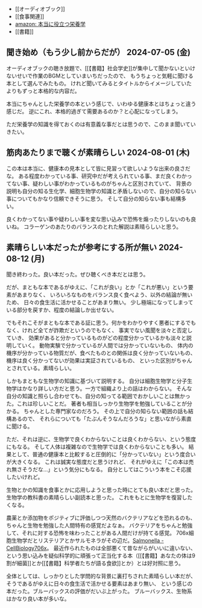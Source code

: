 - [[オーディオブック]]
- [[食事関連]]
- [amazon: 本当に役立つ栄養学](https://amzn.to/3xAr6rv)
- [[書籍]]

## 聞き始め（もう少し前からだが） 2024-07-05 (金)

オーディオブックの聴き放題で、[[【書籍】社会学史]]が集中して聞かないといけないせいで作業のBGMとしていまいちだったので、
もうちょっと気軽に聞ける本として選んでみたもの。
けれど聞いてみるとタイトルからイメージしていたよりもずっと本格的な内容だ。

本当にちゃんとした栄養学の本という感じで、いわゆる健康本とはちょっと違う感じだ。
逆にこれ、本格的過ぎて需要あるのか？と心配になってしまう。

ただ栄養学の知識を得ておくのは有意義な事だとは思うので、このまま聞いていきたい。

## 筋肉あたりまで聴くが素晴らしい 2024-08-01 (木)

この本は本当に、健康本の見本として皆に見習って欲しいような出来の良さだな。
ある程度わかっている事、研究中だが考えられている事、まだ良くわかってない事、疑わしい事がわかっているものがちゃんと区別されていて、
背景の説明も自分の知る生化学、細胞生物学の知識と矛盾しないので、自分の知らない事についてもかなり信頼できそうに思う。
そして自分の知らない事も結構多い。

良くわかってない事や疑わしい事を変な思い込みで恐怖を煽ったりしないのも良いね。
コラーゲンのあたりのバランスのとれた解説は素晴らしいと思う。

## 素晴らしい本だったが参考にする所が無い 2024-08-12 (月)

聞き終わった。良い本だった。ぜひ聴くべき本だとは思う。

だが、まともな本であるがゆえに、「これが良い」とか「これが悪い」という要素があまりなく、
いろいろなものをバランス良く食べよう、以外の結論が無いため、
日々の食生活に活かせることがあまり無い。
少し極端になってしまっている部分を戻すか、程度の結論しか出せない。

でもそれこそがまともな本である証に思う。何かをわかりやすく悪者にするでもなく、けれど全てが詐欺だというのでもなく、
事実でない風聞を淡々と否定していき、
効果があると分かっているものがどの程度分かっているかも淡々と説明していく。
動物実験で分かっているが人間では分かっていないもの、
体内の機序が分かっている物質だが、食べたものとの関係は良く分かっていないもの、
機序は良く分かってないが効果は実証されているもの、
といった区別がちゃんとされている。素晴らしい。

しかもまともな生物学の知識に基づいて説明する。
自分は細胞生物学と分子生物学はかなり詳しい方だと思う。一方で組織より上の話はわからない。
そんな自分の知識と照らし合わせても、自分の知ってる範囲でおかしいことは無かった。これは珍しいことだ。
著者も相当しっかり生物学を勉強していることが分かる。
ちゃんとした専門家なのだろう。
その上で自分の知らない範囲の話も結構あるので、
それらについても「たぶんそうなんだろうな」と思いながら素直に聞ける。

ただ、それは逆に、生物学で良くわからないことは良くわからない、という態度にもなる。
そして人体は複雑なので生物学では良くわからないことも多い。
結果として、普通の健康本と比較すると圧倒的に「分かっていない」という度合いが大きくなる。
これは誠実な態度だと思うけれど、
それがゆえに「この本は売れ無さそうだな…」という気分にもなる。
自分としてはこういう本をこそ応援したいけれど。

生物とかの知識を食事とかに応用しようと思った時にとても良い本だと思った。
生物学の教科書の素晴らしい副読本と思った。
これをもとに生物学を復習したくなる。

農薬とか添加物をポジティブに評価しつつ天然のバクテリアなどを恐れるのも、ちゃんと生物を勉強した人間特有の感覚だよなぁ。
バクテリアをちゃんと勉強して、それに対する恐怖を味わったことがある人間だけが持てる感覚。
706x細胞生物学だとリステリアとかサルモネラがその辺だ。[Salmonella - CellBiology706x](https://karino2.github.io/SubWiki/CellBiology706x/Salmonella)。
最近作られたものは全部悪くて昔ながらがいいに違いない、という思い込みを疑似科学的に頑張って正当化する本（[[【書籍】あなたの体は9割が細菌]]とか[[【書籍】科学者たちが語る食欲]]とか）とは好対照に思う。

全体としては、しっかりとした学問的な背景に裏打ちされた素晴らしい本だが、そうであるがゆえに日々の食生活で活かせる要素はあまり無い、
という感じの本だった。ブルーバックスの評価がだいぶ上がった。
ブルーバックス、生物系はかなり良い本が多いな。